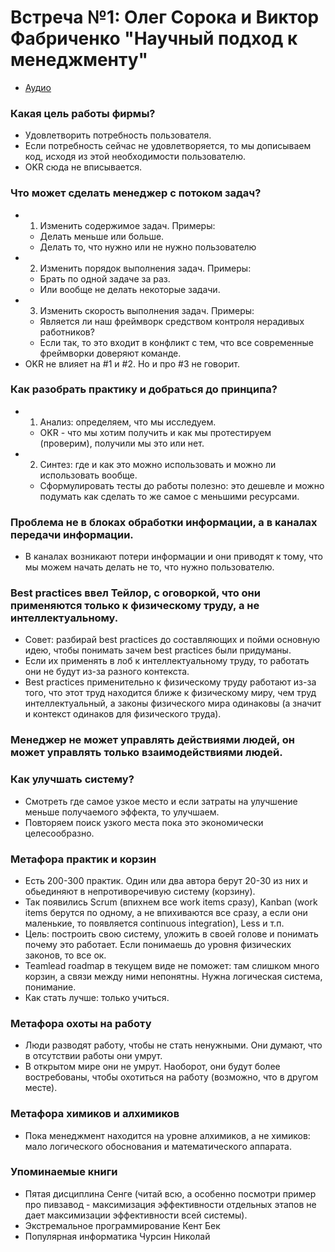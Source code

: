 # Встреча №1: Олег Сорока и Виктор Фабриченко "Научный подход к менеджменту"

- [Аудио](../meetups/2021-02-10.mp3)


### Какая цель работы фирмы?
  - Удовлетворить потребность пользователя.
  - Если потребность сейчас не удовлетворяется, то мы дописываем код, исходя из этой необходимости пользователю.
  - OKR сюда не вписывается.

### Что может сделать менеджер с потоком задач?
  - 1. Изменить содержимое задач. Примеры:
    - Делать меньше или больше.
    - Делать то, что нужно или не нужно пользователю
  - 2. Изменить порядок выполнения задач. Примеры:
    - Брать по одной задаче за раз.
    - Или вообще не делать некоторые задачи.
  - 3. Изменить скорость выполнения задач. Примеры:
    - Является ли наш фреймворк средством контроля нерадивых работников?
    - Если так, то это входит в конфликт с тем, что все современные фреймворки доверяют команде.
  - OKR не влияет на #1 и #2. Но и про #3 не говорит.

### Как разобрать практику и добраться до принципа?
  - 1. Анализ: определяем, что мы исследуем.
    - OKR - что мы хотим получить и как мы протестируем (проверим), получили мы это или нет.
  - 2. Синтез: где и как это можно использовать и можно ли использовать вообще.
    - Сформулировать тесты до работы полезно: это дешевле и можно подумать как сделать то же самое с меньшими ресурсами.

### Проблема не в блоках обработки информации, а в каналах передачи информации.
  - В каналах возникают потери информации и они приводят к тому, что мы можем начать делать не то, что нужно пользователю.

### Best practices ввел Тейлор, с оговоркой, что они применяются только к физическому труду, а не интеллектуальному.
  - Совет: разбирай best practices до составляющих и пойми основную идею, чтобы понимать зачем best practices были придуманы.
  - Если их применять в лоб к интеллектуальному труду, то работать они не будут из-за разного контекста.
  - Best practices применительно к физическому труду работают из-за того, что этот труд находится ближе к физическому миру, чем труд интеллектуальный, а законы физического мира одинаковы (а значит и контекст одинаков для физического труда).

### Менеджер не может управлять действиями людей, он может управлять только взаимодействиями людей.

### Как улучшать систему?
  - Смотреть где самое узкое место и если затраты на улучшение меньше получаемого эффекта, то улучшаем.
  - Повторяем поиск узкого места пока это экономически целесообразно.

### Метафора практик и корзин
  - Есть 200-300 практик. Один или два автора берут 20-30 из них и обьединяют в непротиворечивую систему (корзину).
  - Так появились Scrum (впихнем все work items сразу), Kanban (work items берутся по одному, а не впихиваются все сразу, а если они маленькие, то появляется continuous integration), Less и т.п.
  - Цель: построить свою систему, уложить в своей голове и понимать почему это работает. Если понимаешь до уровня физических законов, то все ок.
  - Teamlead roadmap в текущем виде не поможет: там слишком много корзин, а связи между ними непонятны. Нужна логическая система, понимание.
  - Как стать лучше: только учиться.

### Метафора охоты на работу
  - Люди разводят работу, чтобы не стать ненужными. Они думают, что в отсутствии работы они умрут.
  - В открытом мире они не умрут. Наоборот, они будут более востребованы, чтобы охотиться на работу (возможно, что в другом месте).

### Метафора химиков и алхимиков
  - Пока  менеджмент находится на уровне алхимиков, а не химиков: мало логического обоснования и математического аппарата.

### Упоминаемые книги
  - Пятая дисциплина Сенге (читай всю, а особенно посмотри пример про пивзавод - максимизация эффективности отдельных этапов не дает максимизации эффективности всей системы).
  - Экстремальное программирование Кент Бек
  - Популярная информатика Чурсин Николай
